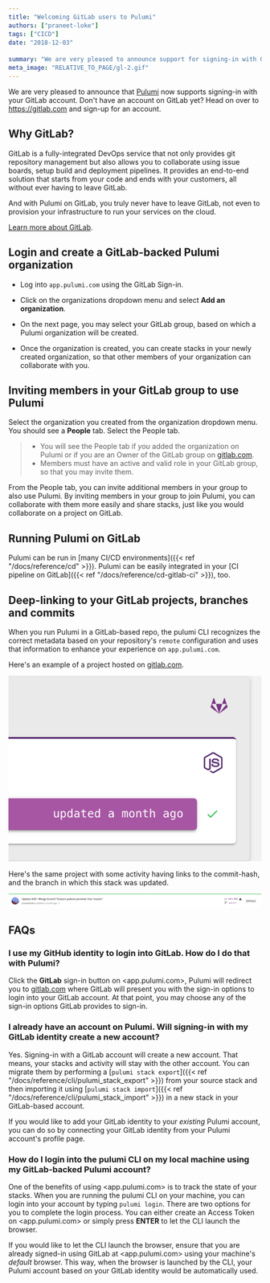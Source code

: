 ```yaml
---
title: "Welcoming GitLab users to Pulumi"
authors: ["praneet-loke"]
tags: ["CICD"]
date: "2018-12-03"

summary: "We are very pleased to announce support for signing-in with GitLab accounts."
meta_image: "RELATIVE_TO_PAGE/gl-2.gif"
---
```


We are very pleased to announce that [Pulumi](/) now
supports signing-in with your GitLab account. Don't have an account on
GitLab yet? Head on over to <https://gitlab.com> and sign-up for an
account.

## Why GitLab?

GitLab is a fully-integrated DevOps service that not only provides git
repository management but also allows you to collaborate using issue
boards, setup build and deployment pipelines. It provides an end-to-end
solution that starts from your code and ends with your customers, all
without ever having to leave GitLab.

And with Pulumi on GitLab, you truly never have to leave GitLab, not
even to provision your infrastructure to run your services on the cloud.

[Learn more about GitLab](https://about.gitlab.com/why/).

## Login and create a GitLab-backed Pulumi organization

- Log into `app.pulumi.com` using the GitLab Sign-in.
- Click on the organizations dropdown menu and select **Add an
  organization**.

- On the next page, you may select your GitLab group, based on which a
  Pulumi organization will be created.
- Once the organization is created, you can create stacks in your
  newly created organization, so that other members of your
  organization can collaborate with you.

## Inviting members in your GitLab group to use Pulumi

Select the organization you created from the organization dropdown menu.
You should see a **People** tab. Select the People tab.

> - You will see the People tab if *you* added the organization on
>   Pulumi or if you are an Owner of the GitLab group on
>   [gitlab.com](http://gitlab.com).
> - Members must have an active and valid role in your GitLab group,
>   so that you may invite them.

From the People tab, you can invite additional members in your group to
also use Pulumi. By inviting members in your group to join Pulumi, you
can collaborate with them more easily and share stacks, just like you
would collaborate on a project on GitLab.

## Running Pulumi on GitLab

Pulumi can be run in [many CI/CD environments]({{< ref "/docs/reference/cd" >}}). Pulumi can be easily
integrated in your [CI pipeline on GitLab]({{< ref "/docs/reference/cd-gitlab-ci" >}}), too.

## Deep-linking to your GitLab projects, branches and commits

When you run Pulumi in a GitLab-based repo, the pulumi CLI recognizes
the correct metadata based on your repository's `remote` configuration
and uses that information to enhance your experience on
`app.pulumi.com`.

Here's an example of a project hosted on
[gitlab.com](http://gitlab.com).

![gl-3](./gl-3.png)

Here's the same project with some activity having links to the
commit-hash, and the branch in which this stack was updated.

![gl-4](./gl-4.png)

## FAQs

### I use my GitHub identity to login into GitLab. How do I do that with Pulumi?

Click the **GitLab** sign-in button on <app.pulumi.com>, Pulumi
will redirect you to [gitlab.com](http://gitlab.com) where GitLab will
present you with the sign-in options to login into your GitLab account.
At that point, you may choose any of the sign-in options GitLab provides
to sign-in.

### I already have an account on Pulumi. Will signing-in with my GitLab identity create a new account?

Yes. Signing-in with a GitLab account will create a new account. That
means, your stacks and activity will stay with the other account. You
can migrate them by performing a
[`pulumi stack export`]({{< ref "/docs/reference/cli/pulumi_stack_export" >}})
from your source stack and then importing it using
[`pulumi stack import`]({{< ref "/docs/reference/cli/pulumi_stack_import" >}})
in a new stack in your GitLab-based account.

If you would like to add your GitLab identity to your _existing_ Pulumi account, you can
do so by connecting your GitLab identity from your Pulumi account's profile page.

### How do I login into the pulumi CLI on my local machine using my GitLab-backed Pulumi account?

One of the benefits of using <app.pulumi.com> is to track the state of
your stacks. When you are running the pulumi CLI on your machine, you
can login into your account by typing `pulumi login`. There are two
options for you to complete the login process. You can either create an
Access Token on <app.pulumi.com> or simply press **ENTER** to let the
CLI launch the browser.

If you would like to let the CLI launch the browser, ensure that you are
already signed-in using GitLab at <app.pulumi.com> using your machine's
*default* browser. This way, when the browser is launched by the CLI,
your Pulumi account based on your GitLab identity would be automatically
used.
